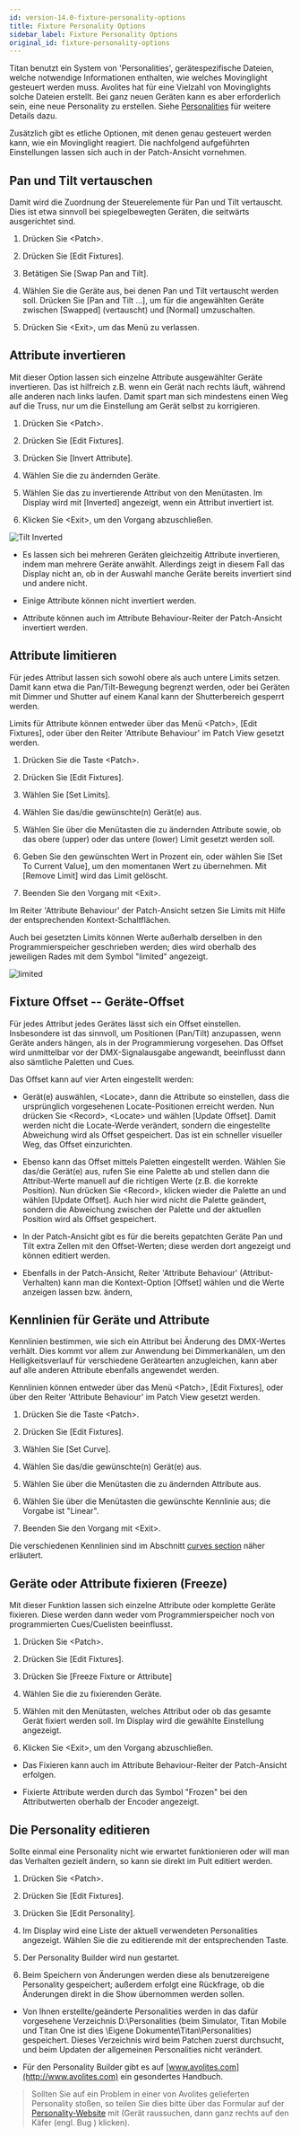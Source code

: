 ```yaml
---
id: version-14.0-fixture-personality-options
title: Fixture Personality Options
sidebar_label: Fixture Personality Options
original_id: fixture-personality-options
---
```


Titan benutzt ein System von 'Personalities', gerätespezifische Dateien,
welche notwendige Informationen enthalten, wie welches Movinglight 
gesteuert werden muss. Avolites hat für eine Vielzahl von Movinglights 
solche Dateien erstellt. Bei ganz neuen Geräten kann es aber erforderlich 
sein, eine neue Personality zu erstellen. Siehe [Personalities](../fixture-personalities.md) für weitere Details dazu.

Zusätzlich gibt es etliche Optionen, mit denen genau gesteuert werden kann,
wie ein Movinglight reagiert. Die nachfolgend aufgeführten Einstellungen 
lassen sich auch in der Patch-Ansicht vornehmen.

Pan und Tilt vertauschen
------------------------

Damit wird die Zuordnung der Steuerelemente für Pan und Tilt vertauscht.
Dies ist etwa sinnvoll bei spiegelbewegten Geräten, die seitwärts
ausgerichtet sind.

1.  Drücken Sie \<Patch\>.

2.  Drücken Sie \[Edit Fixtures\].

3.  Betätigen Sie \[Swap Pan and Tilt\].

4.  Wählen Sie die Geräte aus, bei denen Pan und Tilt vertauscht werden
soll. Drücken Sie \[Pan and Tilt ...\], um für die angewählten Geräte
zwischen \[Swapped\] (vertauscht) und \[Normal\] umzuschalten.

5.  Drücken Sie \<Exit\>, um das Menü zu verlassen.

Attribute invertieren
---------------------

Mit dieser Option lassen sich einzelne Attribute ausgewählter Geräte
invertieren. Das ist hilfreich z.B. wenn ein Gerät nach rechts läuft,
während alle anderen nach links laufen. Damit spart man sich mindestens
einen Weg auf die Truss, nur um die Einstellung am Gerät selbst zu
korrigieren.

1.  Drücken Sie \<Patch\>.

2.  Drücken Sie \[Edit Fixtures\].

3.  Drücken Sie \[Invert Attribute\].

4.  Wählen Sie die zu ändernden Geräte.

5.  Wählen Sie das zu invertierende Attribut von den
	Menütasten. Im Display wird mit \[Inverted\] angezeigt, wenn
	ein Attribut invertiert ist.

6.  Klicken Sie \<Exit\>, um den Vorgang abzuschließen.

![Tilt Inverted](/docs/images/Tilt-Inverted.png)


-   Es lassen sich bei mehreren Geräten gleichzeitig Attribute
    invertieren, indem man mehrere Geräte anwählt. Allerdings zeigt in
    diesem Fall das Display nicht an, ob in der Auswahl manche Geräte
    bereits invertiert sind und andere nicht.

-   Einige Attribute können nicht invertiert werden.

-   Attribute können auch im Attribute Behaviour-Reiter der
    Patch-Ansicht invertiert werden.

Attribute limitieren
--------------------

Für jedes Attribut lassen sich sowohl obere als auch untere Limits
setzen. Damit kann etwa die Pan/Tilt-Bewegung begrenzt werden, oder bei
Geräten mit Dimmer und Shutter auf einem Kanal kann der Shutterbereich
gesperrt werden.

Limits für Attribute können entweder über das Menü \<Patch\>, \[Edit
Fixtures\], oder über den Reiter 'Attribute Behaviour' im Patch View
gesetzt werden.

1.  Drücken Sie die Taste \<Patch\>.

2.  Drücken Sie \[Edit Fixtures\].

3.  Wählen Sie \[Set Limits\].

4.  Wählen Sie das/die gewünschte(n) Gerät(e) aus.

5.  Wählen Sie über die Menütasten die zu ändernden Attribute sowie,
	ob das obere (upper) oder das untere (lower) Limit gesetzt werden
	soll.

6.  Geben Sie den gewünschten Wert in Prozent ein, oder wählen Sie \[Set
	To Current Value\], um den momentanen Wert zu übernehmen. Mit \[Remove
	Limit\] wird das Limit gelöscht.

7.  Beenden Sie den Vorgang mit \<Exit\>.

Im Reiter 'Attribute Behaviour' der Patch-Ansicht setzen Sie Limits mit
Hilfe der entsprechenden Kontext-Schaltflächen.

Auch bei gesetzten Limits können Werte außerhalb derselben in den
Programmierspeicher geschrieben werden; dies wird oberhalb des
jeweiligen Rades mit dem Symbol "limited" angezeigt.

![limited](/docs/images/Limited-Dimmer.png)

Fixture Offset -- Geräte-Offset
-------------------------------

Für jedes Attribut jedes Gerätes lässt sich ein Offset einstellen.
Insbesondere ist das sinnvoll, um Positionen (Pan/Tilt) anzupassen, wenn
Geräte anders hängen, als in der Programmierung vorgesehen. Das Offset
wird unmittelbar vor der DMX-Signalausgabe angewandt, beeinflusst dann
also sämtliche Paletten und Cues.

Das Offset kann auf vier Arten eingestellt werden:

-   Gerät(e) auswählen, \<Locate\>, dann die Attribute so einstellen,
    dass die ursprünglich vorgesehenen Locate-Positionen erreicht
    werden. Nun drücken Sie \<Record\>, \<Locate\> und wählen \[Update
    Offset\]. Damit werden nicht die Locate-Werde verändert, sondern die
    eingestellte Abweichung wird als Offset gespeichert. Das ist ein
    schneller visueller Weg, das Offset einzurichten.

-   Ebenso kann das Offset mittels Paletten eingestellt werden. Wählen
    Sie das/die Gerät(e) aus, rufen Sie eine Palette ab und stellen dann
    die Attribut-Werte manuell auf die richtigen Werte (z.B. die
    korrekte Position). Nun drücken Sie \<Record\>, klicken wieder die Palette
	an und wählen \[Update Offset\]. Auch hier wird nicht die Palette geändert,
    sondern die Abweichung zwischen der Palette und der aktuellen
    Position wird als Offset gespeichert.

-   In der Patch-Ansicht gibt es für die bereits gepatchten Geräte Pan
    und Tilt extra Zellen mit den Offset-Werten; diese werden dort
    angezeigt und können editiert werden.

-   Ebenfalls in der Patch-Ansicht, Reiter 'Attribute Behaviour'
    (Attribut-Verhalten) kann man die Kontext-Option \[Offset\] wählen und
    die Werte anzeigen lassen bzw. ändern,

Kennlinien für Geräte und Attribute
-----------------------------------

Kennlinien bestimmen, wie sich ein Attribut bei Änderung des DMX-Wertes
verhält. Dies kommt vor allem zur Anwendung bei Dimmerkanälen, um den
Helligkeitsverlauf für verschiedene Gerätearten anzugleichen, kann aber
auf alle anderen Attribute ebenfalls angewendet werden.

Kennlinien können entweder über das Menü \<Patch\>, \[Edit Fixtures\],
oder über den Reiter 'Attribute Behaviour' im Patch View gesetzt werden.

1.  Drücken Sie die Taste \<Patch\>.

2.  Drücken Sie \[Edit Fixtures\].

3.  Wählen Sie \[Set Curve\].

4.  Wählen Sie das/die gewünschte(n) Gerät(e) aus.

5.  Wählen Sie über die Menütasten die zu ändernden Attribute aus.

6.  Wählen Sie über die Menütasten die gewünschte Kennlinie
	aus; die Vorgabe ist "Linear".

7.  Beenden Sie den Vorgang mit \<Exit\>.

Die verschiedenen Kennlinien sind im Abschnitt [curves section](../system-settings/curves.md) näher erläutert.  

Geräte oder Attribute fixieren (Freeze)
---------------------------------------

Mit dieser Funktion lassen sich einzelne Attribute oder komplette Geräte
fixieren. Diese werden dann weder vom Programmierspeicher noch von
programmierten Cues/Cuelisten beeinflusst.

1.  Drücken Sie \<Patch\>.

2.  Drücken Sie \[Edit Fixtures\].

3.  Drücken Sie \[Freeze Fixture or Attribute\]

4.  Wählen Sie die zu fixierenden Geräte.

5.  Wählen mit den Menütasten, welches Attribut oder ob das gesamte
	Gerät fixiert werden soll. Im Display wird die gewählte Einstellung
	angezeigt.

6.  Klicken Sie \<Exit\>, um den Vorgang abzuschließen.

-   Das Fixieren kann auch im Attribute Behaviour-Reiter der
    Patch-Ansicht erfolgen.

-   Fixierte Attribute werden durch das Symbol "Frozen" bei den
    Attributwerten oberhalb der Encoder angezeigt.

Die Personality editieren
-------------------------

Sollte einmal eine Personality nicht wie erwartet funktionieren
oder will man das Verhalten gezielt ändern, so kann sie direkt
im Pult editiert werden.

1.  Drücken Sie \<Patch\>.

2.  Drücken Sie \[Edit Fixtures\].

3.  Drücken Sie \[Edit Personality\].

4.  Im Display wird eine Liste der aktuell verwendeten
    Personalities angezeigt. Wählen Sie die zu editierende mit der
	entsprechenden Taste.

5.  Der Personality Builder wird nun gestartet.

6.  Beim Speichern von Änderungen werden diese als benutzereigene
	Personality gespeichert; außerdem erfolgt eine Rückfrage, ob die 
	Änderungen direkt in die Show übernommen werden sollen.

-   Von Ihnen erstellte/geänderte Personalities werden in das dafür
    vorgesehene Verzeichnis D:\\Personalities (beim Simulator, Titan
    Mobile und Titan One ist dies \\Eigene
    Dokumente\\Titan\\Personalities) gespeichert. Dieses Verzeichnis
    wird beim Patchen zuerst durchsucht, und beim Updaten der
    allgemeinen Personalities nicht verändert.

-   Für den Personality Builder gibt es auf
    [www.avolites.com](http://www.avolites.com) ein gesondertes
    Handbuch.

> Sollten Sie auf ein Problem in einer von Avolites gelieferten Personality stoßen, so teilen Sie dies bitte über das Formular auf der [Personality-Website](https://personalities.avolites.com/) mit (Gerät raussuchen, dann ganz rechts auf den Käfer (engl. Bug ) klicken).
